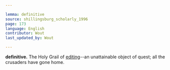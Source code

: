 ```yaml
---

lemma: definitive
source: shillingsburg_scholarly_1996
page: 173
language: English
contributor: Wout
last_updated_by: Wout

---
```


**definitive.** The Holy Grail of [editing](editingScholarly.html)--an unattainable object of quest; all the crusaders have gone home.
